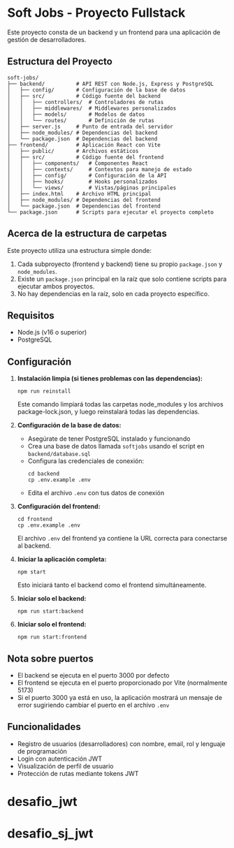 # Soft Jobs - Proyecto Fullstack

Este proyecto consta de un backend y un frontend para una aplicación de gestión de desarrolladores.

## Estructura del Proyecto

```
soft-jobs/
├── backend/          # API REST con Node.js, Express y PostgreSQL
│   ├── config/       # Configuración de la base de datos
│   ├── src/          # Código fuente del backend
│   │   ├── controllers/  # Controladores de rutas
│   │   ├── middlewares/  # Middlewares personalizados
│   │   ├── models/       # Modelos de datos
│   │   └── routes/       # Definición de rutas
│   ├── server.js     # Punto de entrada del servidor
│   ├── node_modules/ # Dependencias del backend
│   └── package.json  # Dependencias del backend
├── frontend/         # Aplicación React con Vite
│   ├── public/       # Archivos estáticos
│   ├── src/          # Código fuente del frontend
│   │   ├── components/   # Componentes React
│   │   ├── contexts/     # Contextos para manejo de estado
│   │   ├── config/       # Configuración de la API
│   │   ├── hooks/        # Hooks personalizados
│   │   └── views/        # Vistas/páginas principales
│   ├── index.html    # Archivo HTML principal
│   ├── node_modules/ # Dependencias del frontend
│   └── package.json  # Dependencias del frontend
└── package.json      # Scripts para ejecutar el proyecto completo
```

## Acerca de la estructura de carpetas

Este proyecto utiliza una estructura simple donde:

1. Cada subproyecto (frontend y backend) tiene su propio `package.json` y `node_modules`.
2. Existe un `package.json` principal en la raíz que solo contiene scripts para ejecutar ambos proyectos.
3. No hay dependencias en la raíz, solo en cada proyecto específico.

## Requisitos

- Node.js (v16 o superior)
- PostgreSQL

## Configuración

1. **Instalación limpia (si tienes problemas con las dependencias):**
   ```
   npm run reinstall
   ```
   
   Este comando limpiará todas las carpetas node_modules y los archivos package-lock.json, y luego reinstalará todas las dependencias.

2. **Configuración de la base de datos:**
   - Asegúrate de tener PostgreSQL instalado y funcionando
   - Crea una base de datos llamada `softjobs` usando el script en `backend/database.sql`
   - Configura las credenciales de conexión:
     ```
     cd backend
     cp .env.example .env
     ```
   - Edita el archivo `.env` con tus datos de conexión

3. **Configuración del frontend:**
   ```
   cd frontend
   cp .env.example .env
   ```
   
   El archivo `.env` del frontend ya contiene la URL correcta para conectarse al backend.

4. **Iniciar la aplicación completa:**
   ```
   npm start
   ```
   
   Esto iniciará tanto el backend como el frontend simultáneamente.

5. **Iniciar solo el backend:**
   ```
   npm run start:backend
   ```

6. **Iniciar solo el frontend:**
   ```
   npm run start:frontend
   ```

## Nota sobre puertos

- El backend se ejecuta en el puerto 3000 por defecto
- El frontend se ejecuta en el puerto proporcionado por Vite (normalmente 5173)
- Si el puerto 3000 ya está en uso, la aplicación mostrará un mensaje de error sugiriendo cambiar el puerto en el archivo `.env`

## Funcionalidades

- Registro de usuarios (desarrolladores) con nombre, email, rol y lenguaje de programación
- Login con autenticación JWT
- Visualización de perfil de usuario
- Protección de rutas mediante tokens JWT
# desafio_jwt
# desafio_sj_jwt
